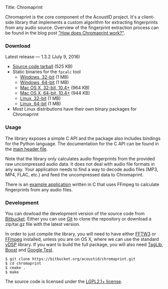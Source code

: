 Title: Chromaprint

Chromaprint is the core component of the AcoustID project. It's a client-side
library that implements a custom algorithm for extracting fingerprints from
any audio source. Overview of the fingerprint extraction process can be
found in the blog post ["How does Chromaprint work?"][blog2].

### Download

Latest release &mdash; 1.3.2 (July 9, 2016)

* [Source code tarball](https://bitbucket.org/acoustid/chromaprint/downloads/chromaprint-1.3.2.tar.gz) (525 KB)
* Static binaries for the `fpcalc` tool
    * [Windows, 32-bit](https://bitbucket.org/acoustid/chromaprint/downloads/chromaprint-fpcalc-1.3.2-win-i686.zip) (1 MB)
    * [Windows, 64-bit](https://bitbucket.org/acoustid/chromaprint/downloads/chromaprint-fpcalc-1.3.2-win-x86_64.zip) (1 MB)
    * [Mac OS X, 32-bit, 10.4+](https://bitbucket.org/acoustid/chromaprint/downloads/chromaprint-fpcalc-1.3.2-osx-i386.tar.gz) (964 KB)
    * [Mac OS X, 64-bit, 10.4+](https://bitbucket.org/acoustid/chromaprint/downloads/chromaprint-fpcalc-1.3.2-osx-x86_64.tar.gz) (944 KB)
    * [Linux, 32-bit](https://bitbucket.org/acoustid/chromaprint/downloads/chromaprint-fpcalc-1.3.2-linux-i686.tar.gz) (1 MB)
    * [Linux, 64-bit](https://bitbucket.org/acoustid/chromaprint/downloads/chromaprint-fpcalc-1.3.2-linux-x86_64.tar.gz) (1 MB)
* Most Linux distributions have their own binary packages for Chromaprint

[ppa]: https://launchpad.net/~luks/+archive/acoustid
[ppad]: https://launchpad.net/~luks/+archive/acoustid-daily

### Usage

The library exposes a simple C API and the package also includes
bindings for the Python language. The documentation for the C API
can be found in the [main header file][api].

Note that the library only calculates audio fingerprints from the provided
raw uncompressed audio data. It does not deal with audio file formats in
any way. Your application needs to find a way to decode audio files
(MP3, MP4, FLAC, etc.) and feed the uncompressed data to Chromaprint.

There is an [example application][cexample] written in C that uses
FFmpeg to calculate fingerprints from any audio files.

[cexample]: https://bitbucket.org/acoustid/chromaprint/src/master/examples/fpcalc.c

### Development

You can dowload the development version of the source code from [Bitbucket][bitbucket].
Either you can use [Git][git] to clone the repository or download a
zip/tar.gz file with the latest version.

In order to just compile the library, you will need to have either
[FFTW3][fftw] or [FFmpeg][ffmpeg] installed, unless you are on OS X,
where we can use the standard [vDSP][vdsp] library.
If you want to build the full package, you will also need
[TagLib][taglib], [Boost][boost] and [Google Test][gtest].

    $ git clone https://bitbucket.org/acoustid/chromaprint.git
	$ cd chromaprint
	$ cmake .
	$ make

The source code is licensed under the [LGPL2.1+ license][lgpl].

[lgpl]: http://www.gnu.org/licenses/lgpl-2.1.html
[blog1]: http://oxygene.sk/lukas/2010/07/introducing-chromaprint/
[blog2]: http://oxygene.sk/lukas/2011/01/how-does-chromaprint-work/
[api]: https://bitbucket.org/acoustid/chromaprint/src/master/src/chromaprint.h
[bitbucket]: https://bitbucket.org/acoustid/chromaprint
[git]: http://git-scm.com/
[fftw]: http://www.fftw.org/
[ffmpeg]: http://www.ffmpeg.org/
[vdsp]: http://developer.apple.com/library/mac/#documentation/Performance/Conceptual/vDSP_Programming_Guide/Introduction/Introduction.html
[taglib]: http://developer.kde.org/~wheeler/taglib.html
[boost]: http://www.boost.org/
[gtest]: http://code.google.com/p/googletest/

